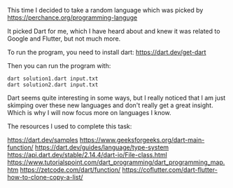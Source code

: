 This time I decided to take a random language which was picked by
https://perchance.org/programming-languge

It picked Dart for me, which I have heard about and knew it was related to Google and Flutter, but not much more.

To run the program, you need to install dart:
https://dart.dev/get-dart

Then you can run the program with:
```
dart solution1.dart input.txt
dart solution2.dart input.txt
```

Dart seems quite interesting in some ways, but I really noticed that I am just skimping over
these new languages and don't really get a great insight. Which is why I will now focus more on languages I know.

The resources I used to complete this task:

https://dart.dev/samples
https://www.geeksforgeeks.org/dart-main-function/
https://dart.dev/guides/language/type-system
https://api.dart.dev/stable/2.14.4/dart-io/File-class.html
https://www.tutorialspoint.com/dart_programming/dart_programming_map.htm
https://zetcode.com/dart/function/
https://coflutter.com/dart-flutter-how-to-clone-copy-a-list/
